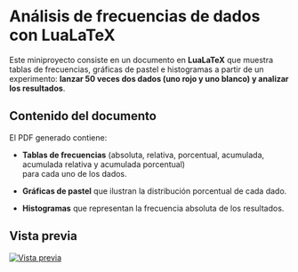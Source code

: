 # Análisis de frecuencias de dados con LuaLaTeX

Este miniproyecto consiste en un documento en **LuaLaTeX** que muestra tablas de frecuencias, gráficas de pastel e histogramas a partir de un experimento: **lanzar 50 veces dos dados (uno rojo y uno blanco) y analizar los resultados**.

## Contenido del documento

El PDF generado contiene:

- **Tablas de frecuencias** (absoluta, relativa, porcentual, acumulada, acumulada relativa y acumulada porcentual)  
  para cada uno de los dados.

- **Gráficas de pastel** que ilustran la distribución porcentual de cada dado.

- **Histogramas** que representan la frecuencia absoluta de los resultados.


## Vista previa

[![Vista previa](Frecuencia.jpeg)](Frecuencias.pdf)